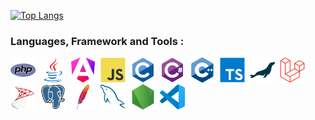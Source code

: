 [![Top Langs](https://github-readme-stats.vercel.app/api/top-langs/?username=syzwnii&hide_progress=true&theme=panda&layout=compact)](https://github.com/syzwnii/github-readme-stats)

### Languages, Framework and Tools :
<div>
  <img src="https://github.com/devicons/devicon/blob/master/icons/php/php-original.svg" alt="" width="40" height="40"/>&nbsp;
  <img src=https://github.com/devicons/devicon/blob/master/icons/java/java-original.svg" alt="" width="40" height="40"/>&nbsp;
  <img src="https://github.com/devicons/devicon/blob/master/icons/angular/angular-original.svg" alt="" width="40" height="40"/>&nbsp;
  <img src="https://github.com/devicons/devicon/blob/master/icons/javascript/javascript-original.svg" alt="" width="40" height="40"/>&nbsp;
  <img src="https://github.com/devicons/devicon/blob/master/icons/c/c-original.svg" alt="" width="40" height="40"/>&nbsp;
  <img src="https://github.com/devicons/devicon/blob/master/icons/csharp/csharp-original.svg" alt="" width="40" height="40"/>&nbsp;
  <img src="https://github.com/devicons/devicon/blob/master/icons/cplusplus/cplusplus-original.svg" alt="" width="40" height="40"/>&nbsp;
  <img src="https://github.com/devicons/devicon/blob/master/icons/typescript/typescript-original.svg" alt="" width="40" height="40"/>&nbsp;
  <img src="https://github.com/devicons/devicon/blob/master/icons/mariadb/mariadb-original.svg" alt="" width="40" height="40"/>&nbsp;
  <img src="https://github.com/devicons/devicon/blob/master/icons/laravel/laravel-original.svg" alt="" width="40" height="40"/>&nbsp;
  <img src="https://github.com/devicons/devicon/blob/master/icons/microsoftsqlserver/microsoftsqlserver-original.svg" alt="" width="40" height="40"/>&nbsp;
  <img src="https://github.com/devicons/devicon/blob/master/icons/postgresql/postgresql-original.svg" alt="" width="40" height="40"/>&nbsp;
  <img src="https://github.com/devicons/devicon/blob/master/icons/apache/apache-original.svg" alt="" width="40" height="40"/>&nbsp;
  <img src="https://github.com/devicons/devicon/blob/master/icons/mysql/mysql-original.svg" alt="" width="40" height="40"/>&nbsp;
  <img src="https://github.com/devicons/devicon/blob/master/icons/nodejs/nodejs-original.svg" alt="" width="40" height="40"/>&nbsp;
  <img src="https://github.com/devicons/devicon/blob/master/icons/vscode/vscode-original.svg" alt="" width="40" height="40"/>&nbsp;
</div>
